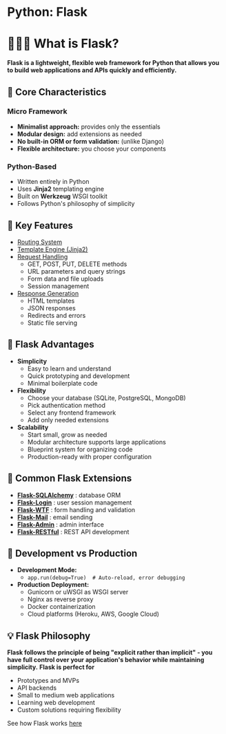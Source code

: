 # Python: Flask

# 🤷🏾‍♀️ What is Flask?
**Flask is a lightweight, flexible web framework for Python that allows you to build web applications and APIs quickly and efficiently.**

## 🌠 Core Characteristics
### Micro Framework
- **Minimalist approach:** provides only the essentials
- **Modular design:** add extensions as needed
- **No built-in ORM or form validation:** (unlike Django)
- **Flexible architecture:** you choose your components

### Python-Based
- Written entirely in Python
- Uses **Jinja2** templating engine
- Built on **Werkzeug** WSGI toolkit
- Follows Python's philosophy of simplicity

## 🔑 Key Features
- [Routing System](./RoutingSystem/README.md)
- [Template Engine (Jinja2)](./Jinja2/README.md)
- [Request Handling](./RequestHandling/README.md)
    - GET, POST, PUT, DELETE methods
    - URL parameters and query strings
    - Form data and file uploads
    - Session management
- [Response Generation](./ResponseGeneration/README.md)
    - HTML templates
    - JSON responses
    - Redirects and errors
    - Static file serving


## 🎯 Flask Advantages
- **Simplicity**
    - Easy to learn and understand
    - Quick prototyping and development
    - Minimal boilerplate code
- **Flexibility**
    - Choose your database (SQLite, PostgreSQL, MongoDB)
    - Pick authentication method
    - Select any frontend framework
    - Add only needed extensions
- **Scalability**
    - Start small, grow as needed
    - Modular architecture supports large applications
    - Blueprint system for organizing code
    - Production-ready with proper configuration

## 🔌 Common Flask Extensions
- **[Flask-SQLAlchemy](./Extensions/README.md)** :  database ORM
- **[Flask-Login](./Extensions/README.md)** : user session management
- **[Flask-WTF](./Extensions/README.md)** : form handling and validation
- **[Flask-Mail](./Extensions/README.md)** : email sending
- **[Flask-Admin](./Extensions/README.md)** : admin interface
- **[Flask-RESTful](./Extensions/README.md)** : REST API development


## 🚀 Development vs Production
- **Development Mode:**
    - `app.run(debug=True)  # Auto-reload, error debugging`
- **Production Deployment:**
    - Gunicorn or uWSGI as WSGI server
    - Nginx as reverse proxy
    - Docker containerization
    - Cloud platforms (Heroku, AWS, Google Cloud)

## 💡 Flask Philosophy
**Flask follows the principle of being "explicit rather than implicit" - you have full control over your application's behavior while maintaining simplicity.** 
**Flask is perfect for**
- Prototypes and MVPs
- API backends
- Small to medium web applications
- Learning web development
- Custom solutions requiring flexibility


See how Flask works [here]()